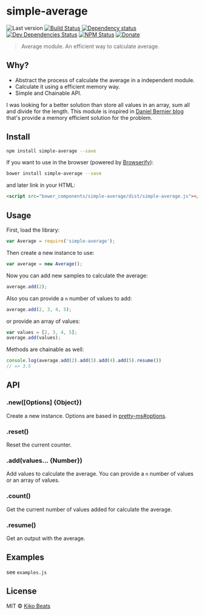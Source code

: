 # simple-average

![Last version](https://img.shields.io/github/tag/Kikobeats/simple-average.svg?style=flat-square)
[![Build Status](http://img.shields.io/travis/Kikobeats/simple-average/master.svg?style=flat-square)](https://travis-ci.org/Kikobeats/simple-average)
[![Dependency status](http://img.shields.io/david/Kikobeats/simple-average.svg?style=flat-square)](https://david-dm.org/Kikobeats/simple-average)
[![Dev Dependencies Status](http://img.shields.io/david/dev/Kikobeats/simple-average.svg?style=flat-square)](https://david-dm.org/Kikobeats/simple-average#info=devDependencies)
[![NPM Status](http://img.shields.io/npm/dm/simple-average.svg?style=flat-square)](https://www.npmjs.org/package/simple-average)
[![Donate](https://img.shields.io/badge/donate-paypal-blue.svg?style=flat-square)](https://paypal.me/kikobeats)

> Average module. An efficient way to calculate average.

## Why?

- Abstract the process of calculate the average in a independent module.
- Calculate it using a efficient memory way.
- Simple and Chainable API.

I was looking for a better solution than store all values in an array, sum all and divide for the length. This module is inspired in [Daniel Bernier blog](http://invisibleblocks.com/2008/07/30/long-running-averages-without-the-sum-of-preceding-values/) that's provide a memory efficient solution for the problem.

## Install

```bash
npm install simple-average --save
```

If you want to use in the browser (powered by [Browserify](http://browserify.org/)):

```bash
bower install simple-average --save
```

and later link in your HTML:

```html
<script src="bower_components/simple-average/dist/simple-average.js"></script>
```

## Usage

First, load the library:

```js
var Average = require('simple-average');
```

Then create a new instance to use:

```js
var average = new Average();
```

Now you can add new samples to calculate the average:

```js
average.add(2);
```

Also you can provide a `n` number of values to add:

```js
average.add(2, 3, 4, 5);
```

or provide an array of values:

```js
var values = [2, 3, 4, 5];
average.add(values);
```

Methods are chainable as well:

```js
console.log(average.add(2).add(3).add(4).add(5).resume())
// => 3.5
```

## API

### .new([Options] {Object})

Create a new instance. Options are based in [pretty-ms#options](https://github.com/sindresorhus/pretty-ms#options).

### .reset()

Reset the current counter.

### .add(values... {Number})

Add values to calculate the average. You can provide a `n` number of values or an array of values.

### .count()

Get the current number of values added for calculate the average.

### .resume()

Get an output with the average.

## Examples

see `examples.js`

## License

MIT © [Kiko Beats](http://www.kikobeats.com)
